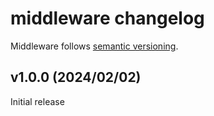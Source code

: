 # middleware changelog

Middleware follows [semantic versioning](https://semver.org).

## v1.0.0 (2024/02/02)

Initial release
